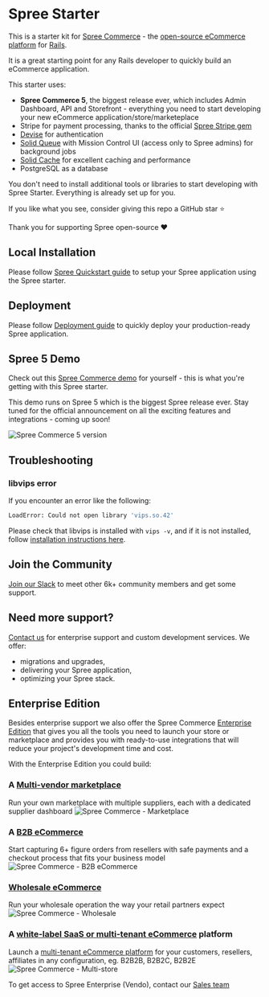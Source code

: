 # Spree Starter

This is a starter kit for [Spree Commerce](https://spreecommerce.org) - the [open-source eCommerce platform](https://spreecommerce.org) for [Rails](https://spreecommerce.org/category/ruby-on-rails/). 

It is a great starting point for any Rails developer to quickly build an eCommerce application.

This starter uses:

* **Spree Commerce 5**, the biggest release ever, which includes Admin Dashboard, API and Storefront - everything you need to start developing your new eCommerce application/store/marketeplace
* Stripe for payment processing, thanks to the official [Spree Stripe gem](https://github.com/spree/spree_stripe)
* [Devise](https://github.com/heartcombo/devise) for authentication
* [Solid Queue](https://github.com/rails/solid_queue) with Mission Control UI (access only to Spree admins) for background jobs
* [Solid Cache](https://github.com/rails/solid_cache) for excellent caching and performance
* PostgreSQL as a database

You don't need to install additional tools or libraries to start developing with Spree Starter. Everything is already set up for you.

If you like what you see, consider giving this repo a GitHub star :star:

Thank you for supporting Spree open-source :heart:

## Local Installation

Please follow [Spree Quickstart guide](https://spreecommerce.org/docs/developer/getting-started/quickstart) to setup your Spree application using the Spree starter.

## Deployment

Please follow [Deployment guide](https://spreecommerce.org/docs/developer/deployment/render) to quickly deploy your production-ready Spree application.

## Spree 5 Demo

Check out this [Spree Commerce demo](https://demo.spreecommerce.org/) for yourself - this is what you're getting with this Spree starter. 

This demo runs on Spree 5 which is the biggest Spree release ever. Stay tuned for the official announcement on all the exciting features and integrations - coming up soon!

![Spree Commerce 5 version](https://vendo-production-res.cloudinary.com/image/upload/w_2000/q_auto/v1742985405/docs/github/Spree_Commerce_open-source_eCommerce_myzurl.jpg)

## Troubleshooting

### libvips error

If you encounter an error like the following:

```bash
LoadError: Could not open library 'vips.so.42'
```

Please check that libvips is installed with `vips -v`, and if it is not installed, follow [installation instructions here](https://www.libvips.org/install.html).

## Join the Community 

[Join our Slack](https://slack.spreecommerce.org) to meet other 6k+ community members and get some support.

## Need more support?

[Contact us](https://spreecommerce.org/contact/) for enterprise support and custom development services. We offer:
  * migrations and upgrades,
  * delivering your Spree application,
  * optimizing your Spree stack.

## Enterprise Edition 

Besides enterprise support we also offer the Spree Commerce [Enterprise Edition](https://spreecommerce.org/spree-commerce-version-comparison-community-edition-vs-enterprise-edition/) that gives you all the tools you need to launch your store or marketplace and provides you with ready-to-use integrations that will reduce your project's development time and cost.

With the Enterprise Edition you could build:

### A [Multi-vendor marketplace](https://spreecommerce.org/use-cases/multi-vendor-marketplace-demo/)
Run your own marketplace with multiple suppliers, each with a dedicated supplier dashboard
<img alt="Spree Commerce - Marketplace" src="https://github.com/spree/spree/assets/12614496/c4ddd118-df4c-464e-b1fe-d43862e5cf25">

### A [B2B eCommerce](https://spreecommerce.org/use-cases/headless-b2b-ecommerce/)
Start capturing 6+ figure orders from resellers with safe payments and a checkout process that fits your business model
<img alt="Spree Commerce - B2B eCommerce" src="https://github.com/spree/spree/assets/12614496/e0a184f6-31ad-4f7f-b30b-6f8a501b6f63">

### [Wholesale eCommerce](https://spreecommerce.org/use-cases/wholesale-ecommerce/)
Run your wholesale operation the way your retail partners expect
<img alt="Spree Commerce - Wholesale" src="https://github.com/spree/spree/assets/12614496/bac1e551-f629-47d6-a983-b385aa65b1bd">

### A [white-label SaaS or multi-tenant eCommerce](https://spreecommerce.org/multi-tenant-white-label-ecommerce/) platform
Launch a [multi-tenant eCommerce platform](https://spreecommerce.org/multi-tenant-white-label-ecommerce/) for your customers, resellers, affiliates in any configuration, eg. B2B2B, B2B2C, B2B2E
<img alt="Spree Commerce - Multi-store" src="https://github.com/spree/spree/assets/12614496/cf651354-6180-4927-973f-c650b80ccdb0">

To get access to Spree Enterprise (Vendo), contact our [Sales team](https://spreecommerce.org/get-started/)
